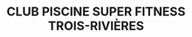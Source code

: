 ---
title: "CLUB PISCINE SUPER FITNESS TROIS-RIVIÈRES"
url: /trois-rivieres/club-piscine-super-fitness-trois-rivieres/
shop: swimming pool
---